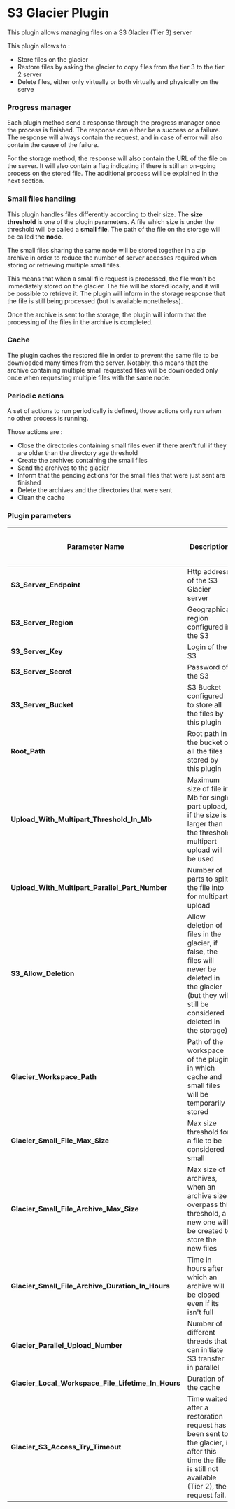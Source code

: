 S3 Glacier Plugin
========================

This plugin allows managing files on a S3 Glacier (Tier 3) server

This plugin allows to :

- Store files on the glacier
- Restore files by asking the glacier to copy files from the tier 3 to the tier 2 server
- Delete files, either only virtually or both virtually and physically on the serve

### Progress manager

Each plugin method send a response through the progress manager once the process is finished.
The response can either be a success or a failure. The response will always contain the request, and in case of error
will also contain the cause of the failure.

For the storage method, the response will also contain the URL of the file on the server. It will also contain a
flag indicating if there is still an on-going process on the stored file. The additional process will be explained
in the next section.

### Small files handling

This plugin handles files differently according to their size.
The **size threshold** is one of the plugin parameters.
A file which size is under the threshold will be called a **small file**.
The path of the file on the storage will be called the **node**.

The small files sharing the same node will be stored together in a zip archive
in order to reduce the number of server accesses required when storing or retrieving
multiple small files.

This means that when a small file request is processed, the file won't be immediately
stored on the glacier. The file will be stored locally, and it will be possible to retrieve it.
The plugin will inform in the storage response that the file is still being processed (but is available nonetheless).

Once the archive is sent to the storage, the plugin will inform that the processing of the files in the archive is
completed.

### Cache

The plugin caches the restored file in order to prevent the same file to be downloaded
many times from the server. Notably, this means that the archive containing multiple small
requested files will be downloaded only once when requesting multiple files with the same node.

### Periodic actions

A set of actions to run periodically is defined, those actions only run when no other process is running.

Those actions are :

- Close the directories containing small files even if there aren't full if they are older than the directory
  age threshold
- Create the archives containing the small files
- Send the archives to the glacier
- Inform that the pending actions for the small files that were just sent are finished
- Delete the archives and the directories that were sent
- Clean the cache

### Plugin parameters

| Parameter Name                                     | Description                                                                                                                                                 | Default value<br/>(mandatory if empty) |
|----------------------------------------------------|-------------------------------------------------------------------------------------------------------------------------------------------------------------|----------------------------------------|
| **S3_Server_Endpoint**                             | Http address of the S3 Glacier server                                                                                                                       |                                        |
| **S3_Server_Region**                               | Geographical region configured in the S3                                                                                                                    |                                        |
| **S3_Server_Key**                                  | Login of the S3                                                                                                                                             |                                        |
| **S3_Server_Secret**                               | Password of the S3                                                                                                                                          |                                        |
| **S3_Server_Bucket**                               | S3 Bucket configured to store all the files by this plugin                                                                                                  |                                        |
| **Root_Path**                                      | Root path in the bucket of all the files stored by this plugin                                                                                              | *empty*                                |
| **Upload_With_Multipart_Threshold_In_Mb**          | Maximum size of file in Mb for single part upload, if the size is larger than the threshold multipart upload will be used                                   | 5                                      |
| **Upload_With_Multipart_Parallel_Part_Number**     | Number of parts to split the file into for multipart upload                                                                                                 | 5                                      |
| **S3_Allow_Deletion**                              | Allow deletion of files in the glacier, if false, the files will never be deleted in the glacier (but they will still be considered deleted in the storage) | false                                  |
| **Glacier_Workspace_Path**                         | Path of the workspace of the plugin in which cache and small files will be temporarily stored                                                               |                                        |
| **Glacier_Small_File_Max_Size**                    | Max size threshold for a file to be considered small                                                                                                        | 1048576                                |
| **Glacier_Small_File_Archive_Max_Size**            | Max size of archives, when an archive size overpass this threshold, a   new one will be created to store the new files                                      | 10485760                               |
| **Glacier_Small_File_Archive_Duration_In_Hours**   | Time in hours after which an archive will be closed even if its isn't full                                                                                  | 24                                     |
| **Glacier_Parallel_Upload_Number**                 | Number of different threads that can initiate S3 transfer in parallel                                                                                       | 20                                     |
| **Glacier_Local_Workspace_File_Lifetime_In_Hours** | Duration of the cache                                                                                                                                       | 24                                     |
| **Glacier_S3_Access_Try_Timeout**                  | Time waited after a restoration request has been sent to the glacier, if after this time the file is still not available (Tier 2), the request fail.        | 3600                                   |



